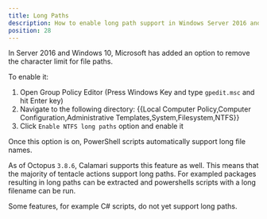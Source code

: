 ```yaml
---
title: Long Paths
description: How to enable long path support in Windows Server 2016 and Windows 10.
position: 28
---
```

In Server 2016 and Windows 10, Microsoft has added an option to remove the character limit for file paths. 

To enable it:
1. Open Group Policy Editor (Press Windows Key and type `gpedit.msc` and hit Enter key)
2. Navigate to the following directory:  {{Local Computer Policy,Computer Configuration,Administrative Templates,System,Filesystem,NTFS}}
3. Click `Enable NTFS long paths` option and enable it

Once this option is on, PowerShell scripts automatically support long file names. 

As of Octopus `3.8.6`, Calamari supports this feature as well. This means that the majority of
tentacle actions support long paths. For exampled packages resulting in long paths can be extracted and powershells scripts
with a long filename can be run. 

Some features, for example C# scripts, do not yet support long paths.